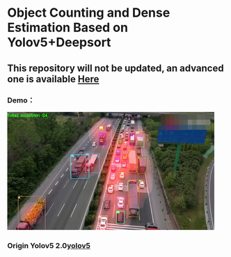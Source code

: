 # Object Counting and Dense Estimation Based on Yolov5+Deepsort

## This repository will not be updated, an advanced one is available [Here](https://github.com/wufan-tb/yolov5_deepsort)

### Demo：
 ![demo](./demo.png)

### Origin Yolov5 2.0[yolov5](https://github.com/ultralytics/yolov5)
